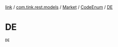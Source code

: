 [link](../../../index.md) / [com.tink.rest.models](../../index.md) / [Market](../index.md) / [CodeEnum](index.md) / [DE](./-d-e.md)

# DE

`DE`